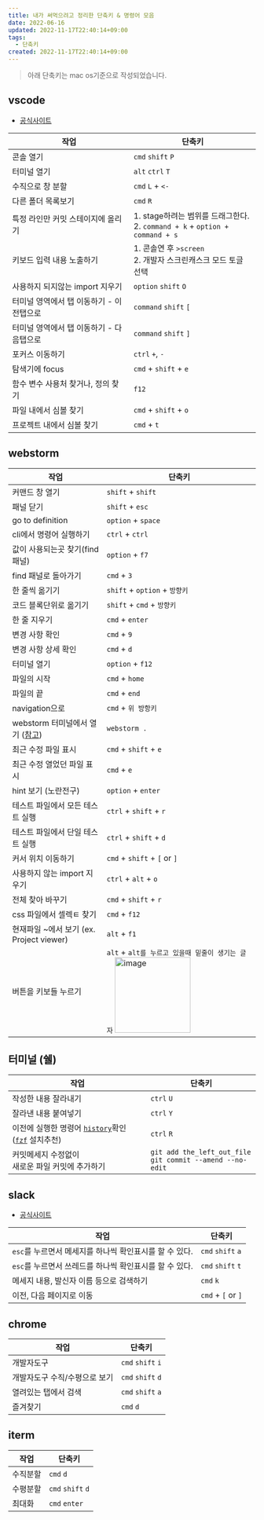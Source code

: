 ```yaml
---
title: 내가 써먹으려고 정리한 단축키 & 명령어 모음
date: 2022-06-16
updated: 2022-11-17T22:40:14+09:00
tags:
  - 단축키
created: 2022-11-17T22:40:14+09:00
---
```


> 아래 단축키는 mac os기준으로 작성되었습니다.

## vscode
- [공식사이트](https://code.visualstudio.com/docs/getstarted/keybindings#_basic-editing)

|작업|단축키|
|---|----|
|콘솔 열기|`cmd` `shift` `P`|
|터미널 열기|`alt` `ctrl` `T`|
|수직으로 창 분할|`cmd` `L` + `<-`|
|다른 폴더 목록보기|`cmd` `R`|
|특정 라인만 커밋 스테이지에 올리기| 1. stage하려는 범위를 드래그한다. <br/>2. `command + k`  + `option + command + s`|
|키보드 입력 내용 노출하기|1. 콘솔연 후 `>screen` <br/>2. 개발자 스크린캐스크 모드 토글 선택|
|사용하지 되지않는 import 지우기|`option` `shift` `O`|
|터미널 영역에서 탭 이동하기 - 이전탭으로|`command` `shift` `[`|
|터미널 영역에서 탭 이동하기 - 다음탭으로|`command` `shift` `]`|
|포커스 이동하기|`ctrl` `+`, `-`|
|탐색기에 focus|`cmd` + `shift` + `e`|
|함수 변수 사용처 찾거나, 정의 찾기|`f12`|
|파일 내에서 심볼 찾기|`cmd` + `shift` + `o`|
|프로젝트 내에서 심볼 찾기|`cmd` + `t`|

## webstorm
|작업|단축키|
|---|----|
|커맨드 창 열기|`shift` + `shift`|
|패널 닫기|`shift` + `esc`|
|go to definition|`option` + `space`|
|cli에서 명령어 실행하기| `ctrl` + `ctrl`|
|값이 사용되는곳 찾기(find 패널)|`option` + `f7`|
|find 패널로 돌아가기|`cmd` + `3`|
|한 줄씩 옮기기|`shift` + `option` + `방향키`|
|코드 블록단위로 옮기기|`shift` + `cmd` + `방향키`|
|한 줄 지우기|`cmd` + `enter`|
|변경 사항 확인|`cmd` + `9`|
|변경 사항 상세 확인|`cmd` + `d`|
|터미널 열기|`option` + `f12`|
|파일의 시작|`cmd` + `home`|
|파일의 끝|`cmd` + `end`|
|navigation으로|`cmd` + `위 방항키`|
|webstorm 터미널에서 열기 ([참고](https://stackoverflow.com/questions/26879172/how-to-open-webstorm-from-terminal))|`webstorm .`|
|최근 수정 파일 표시|`cmd` + `shift` + `e`|
|최근 수정 열었던 파일 표시|`cmd` + `e`|
|hint 보기 (노란전구)|`option` + `enter`|
|테스트 파일에서 모든 테스트 실행|`ctrl` + `shift` + `r`|
|테스트 파일에서 단일 테스트 실행|`ctrl` + `shift` + `d`|
|커서 위치 이동하기| `cmd` + `shift` + `[` or `]`|
|사용하지 않는 import 지우기| `ctrl` + `alt` + `o`|
|전체 찾아 바꾸기| `cmd` + `shift` + `r`|
|css 파일에서 셀렉ㅌ 찾기| `cmd` + `f12`|
|현재파일 ~에서 보기 (ex. Project viewer)| `alt` + `f1`|
|버튼을 키보들 누르기| `alt` + `alt를 누르고 있을때 밑줄이 생기는 글자` <img width="154" alt="image" src="https://user-images.githubusercontent.com/35283339/163316350-91e4f2e0-80a8-4eff-88f3-c8d1f2b1997b.png"/>|

## 터미널 (쉘)

|작업|단축키|
|---|----|
|작성한 내용 잘라내기|`ctrl` `U`|
|잘라낸 내용 붙여넣기|`ctrl` `Y`|
|이전에 실행한 명령어 [`history`](https://man7.org/linux/man-pages/man3/history.3.html)확인 ([`fzf`](https://github.com/junegunn/fzf) 설치추천)|`ctrl` `R`|
|커밋메세지 수정없이 <br /> 새로운 파일 커밋에 추가하기 | `git add the_left_out_file`  <br /> `git commit --amend --no-edit` |

## slack
- [공식사이트](https://slack.com/intl/ko-kr/help/articles/201374536-Slack-%ED%82%A4%EB%B3%B4%EB%93%9C-%EB%B0%94%EB%A1%9C-%EA%B0%80%EA%B8%B0)

|작업|단축키|
|---|----|
|`esc`를 누르면서 메세지를 하나씩 확인표시를 할 수 있다.|`cmd` `shift` `a`|
|`esc`를 누르면서 쓰레드를 하나씩 확인표시를 할 수 있다.|`cmd` `shift` `t`|
|메세지 내용, 발신자 이름 등으로 검색하기|`cmd` `k`|
|이전, 다음 페이지로 이동| `cmd` + `[` or `]`|

## chrome
|작업|단축키|
|---|----|
|개발자도구|`cmd` `shift` `i`|
|개발자도구 수직/수평으로 보기|`cmd` `shift` `d`|
|열려있는 탭에서 검색|`cmd` `shift` `a`|
|즐겨찾기|`cmd` `d`|

## iterm
|작업|단축키|
|---|----|
|수직분할|`cmd` `d`|
|수평분할|`cmd` `shift` `d`|
|최대화|`cmd` `enter`|

